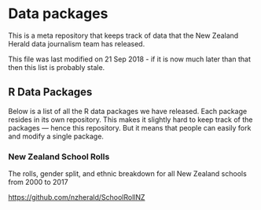 # Data packages

This is a meta repository that keeps track of data that the New Zealand Herald data journalism team has released.

This file was last modified on 21 Sep 2018 - if it is now much later than that then this list is probably stale.

## R Data Packages

Below is a list of all the R data packages we have released.
Each package resides in its own repository. This makes it slightly hard to 
keep track of the packages &mdash; hence this repository. But it means that
people can easily fork and modify a single package.

### New Zealand School Rolls

The rolls, gender split, and ethnic breakdown for all New Zealand
schools from 2000 to 2017

https://github.com/nzherald/SchoolRollNZ

